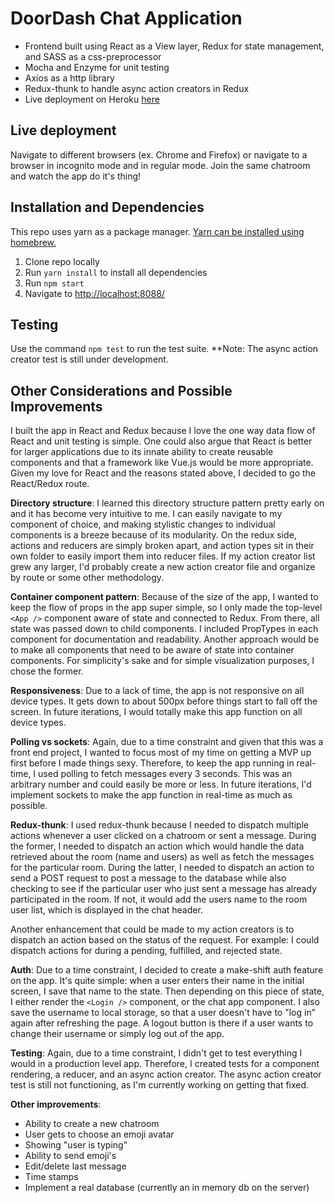 # DoorDash Chat Application
* Frontend built using React as a View layer, Redux for state management, and SASS as a css-preprocessor
* Mocha and Enzyme for unit testing
* Axios as a http library
* Redux-thunk to handle async action creators in Redux
* Live deployment on Heroku [here](http://bit.ly/2mUGCYs)

## Live deployment 
Navigate to different browsers (ex. Chrome and Firefox) or navigate to a browser in incognito mode and in regular mode. Join the same chatroom and watch the app do it's thing!

## Installation and Dependencies
This repo uses yarn as a package manager. [Yarn can be installed using homebrew.](https://yarnpkg.com/en/docs/install)

1. Clone repo locally
2. Run `yarn install` to install all dependencies
3. Run `npm start`
4. Navigate to [http://localhost:8088/](http://localhost:8088/)

## Testing
Use the command `npm test` to run the test suite.
**Note: The async action creator test is still under development.

## Other Considerations and Possible Improvements
I built the app in React and Redux because I love the one way data flow of React and unit testing is simple. One could also argue that React is better for larger applications due to its innate ability to create reusable components and that a framework like Vue.js would be more appropriate. Given my love for React and the reasons stated above, I decided to go the React/Redux route.

**Directory structure**: I learned this directory structure pattern pretty early on and it has become very intuitive to me. I can easily navigate to my component of choice, and making stylistic changes to individual components is a breeze because of its modularity. On the redux side, actions and reducers are simply broken apart, and action types sit in their own folder to easily import them into reducer files. If my action creator list grew any larger, I'd probably create a new action creator file and organize by route or some other methodology.

**Container component pattern**: Because of the size of the app, I wanted to keep the flow of props in the app super simple, so I only made the top-level `<App />` component aware of state and connected to Redux. From there, all state was passed down to child components. I included PropTypes in each component for documentation and readability. Another approach would be to make all components that need to be aware of state into container components. For simplicity's sake and for simple visualization purposes, I chose the former.

**Responsiveness**: Due to a lack of time, the app is not responsive on all device types. It gets down to about 500px before things start to fall off the screen. In future iterations, I would totally make this app function on all device types.

**Polling vs sockets**: Again, due to a time constraint and given that this was a front end project, I wanted to focus most of my time on getting a MVP up first before I made things sexy. Therefore, to keep the app running in real-time, I used polling to fetch messages every 3 seconds. This was an arbitrary number and could easily be more or less. In future iterations, I'd implement sockets to make the app function in real-time as much as possible.

**Redux-thunk**: I used redux-thunk because I needed to dispatch multiple actions whenever a user clicked on a chatroom or sent a message. During the former, I needed to dispatch an action which would handle the data retrieved about the room (name and users) as well as fetch the messages for the particular room. During the latter, I needed to dispatch an action to send a POST request to post a message to the database while also checking to see if the particular user who just sent a message has already participated in the room. If not, it would add the users name to the room user list, which is displayed in the chat header.

Another enhancement that could be made to my action creators is to dispatch an action based on the status of the request. For example: I could dispatch actions for during a pending, fulfilled, and rejected state.

**Auth**: Due to a time constraint, I decided to create a make-shift auth feature on the app. It's quite simple: when a user enters their name in the initial screen, I save that name to the state. Then depending on this piece of state, I either render the `<Login />` component, or the chat app component. I also save the username to local storage, so that a user doesn't have to "log in" again after refreshing the page. A logout button is there if a user wants to change their username or simply log out of the app.

**Testing**: Again, due to a time constraint, I didn't get to test everything I would in a production level app. Therefore, I created tests for a component rendering, a reducer, and an async action creator. The async action creator test is still not functioning, as I'm currently working on getting that fixed.

**Other improvements**:
* Ability to create a new chatroom
* User gets to choose an emoji avatar
* Showing "user is typing"
* Ability to send emoji's
* Edit/delete last message
* Time stamps
* Implement a real database (currently an in memory db on the server)